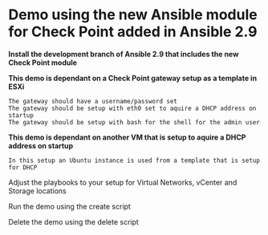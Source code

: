 # Demo using the new Ansible module for Check Point added in Ansible 2.9

**Install the development branch of Ansible 2.9 that includes the new Check Point module**

**This demo is dependant on a Check Point gateway setup as a template in ESXi**
```
The gateway should have a username/password set
The gateway should be setup with eth0 set to aquire a DHCP address on startup
The gateway should be setup with bash for the shell for the admin user
```

**This demo is dependant on another VM that is setup to aquire a DHCP address on startup**
```
In this setup an Ubuntu instance is used from a template that is setup for DHCP
```

Adjust the playbooks to your setup for Virtual Networks, vCenter and Storage locations

Run the demo using the create script

Delete the demo using the delete script


